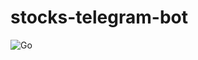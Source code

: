 # stocks-telegram-bot
![Go](https://github.com/andreybutko/stocks-telegram-bot/workflows/Go/badge.svg)
